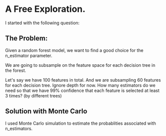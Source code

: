 # A Free Exploration.

I started with the following question:

## The Problem:

Given a random forest model, we want to find a good choice for the n_estimator parameter.

We are going to subsample on the feature space for each decision tree in the forest. 

Let's say we have 100 features in total. And we are subsampling 60 features for each decision tree. Ignore depth for now. How many estimators do we need so that we have 99% confidence that each feature is selected at least 3 times? (by different trees)

## Solution with Monte Carlo

I used Monte Carlo simulation to estimate the probablities associated with n_estimators.
